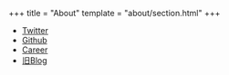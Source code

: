 +++
title = "About"
template = "about/section.html"
+++

- [Twitter](https://twitter.com/TagaYasunori)
- [Github](https://github.com/yassun)
- [Career](https://www.wantedly.com/id/yasunori_taga)
- [旧Blog](https://yasun.hatenablog.jp)
